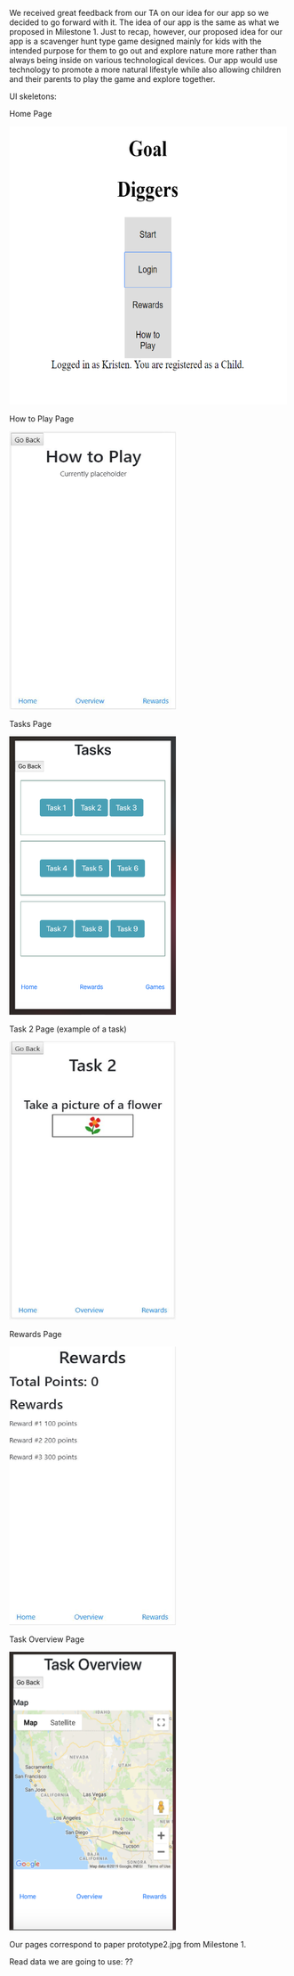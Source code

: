 We received great feedback from our TA on our idea for our app so we decided to go forward with it. The idea of our app is the same as what we proposed in Milestone 1. Just to recap, however, our proposed idea for our app is a scavenger hunt type game designed mainly for kids with the intended purpose for them to go out and explore nature more rather than always being inside on various technological devices. Our app would use technology to promote a more natural lifestyle while also allowing children and their parents to play the game and explore together.


UI skeletons:

Home Page

<img src=HomeWithLogin.PNG width="500" height="500" />

How to Play Page

<img src=howToPlay.jpg width="300" height="500" />

Tasks Page

<img src=TasksPage.jpg width="300" height="500" />

Task 2 Page (example of a task)

<img src=task2.jpg width="300" height="500" />

Rewards Page

<img src=rewards.JPG width="300" height="500" />

Task Overview Page

<img src=Task_overview.jpg width="300" height="500" />



Our pages correspond to paper prototype2.jpg from Milestone 1. 

Read data we are going to use: ??

